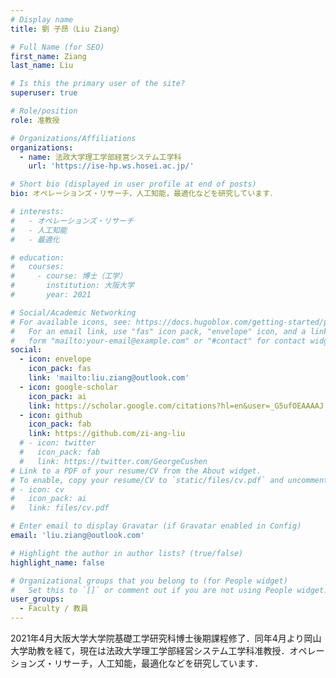 ```yaml
---
# Display name
title: 劉 子昂（Liu Ziang）

# Full Name (for SEO)
first_name: Ziang
last_name: Liu

# Is this the primary user of the site?
superuser: true

# Role/position
role: 准教授

# Organizations/Affiliations
organizations:
  - name: 法政大学理工学部経営システム工学科
    url: 'https://ise-hp.ws.hosei.ac.jp/'

# Short bio (displayed in user profile at end of posts)
bio: オペレーションズ・リサーチ，人工知能，最適化などを研究しています．

# interests:
#   - オペレーションズ・リサーチ
#   - 人工知能
#   - 最適化

# education:
#   courses:
#     - course: 博士（工学）
#       institution: 大阪大学
#       year: 2021

# Social/Academic Networking
# For available icons, see: https://docs.hugoblox.com/getting-started/page-builder/#icons
#   For an email link, use "fas" icon pack, "envelope" icon, and a link in the
#   form "mailto:your-email@example.com" or "#contact" for contact widget.
social:
  - icon: envelope
    icon_pack: fas
    link: 'mailto:liu.ziang@outlook.com'
  - icon: google-scholar
    icon_pack: ai
    link: https://scholar.google.com/citations?hl=en&user=_G5ufOEAAAAJ 
  - icon: github
    icon_pack: fab
    link: https://github.com/zi-ang-liu
  # - icon: twitter
  #   icon_pack: fab
  #   link: https://twitter.com/GeorgeCushen
# Link to a PDF of your resume/CV from the About widget.
# To enable, copy your resume/CV to `static/files/cv.pdf` and uncomment the lines below.
# - icon: cv
#   icon_pack: ai
#   link: files/cv.pdf

# Enter email to display Gravatar (if Gravatar enabled in Config)
email: 'liu.ziang@outlook.com'

# Highlight the author in author lists? (true/false)
highlight_name: false

# Organizational groups that you belong to (for People widget)
#   Set this to `[]` or comment out if you are not using People widget.
user_groups:
  - Faculty / 教員
---
```


2021年4月大阪大学大学院基礎工学研究科博士後期課程修了．同年4月より岡山大学助教を経て，現在は法政大学理工学部経営システム工学科准教授．オペレーションズ・リサーチ，人工知能，最適化などを研究しています．
